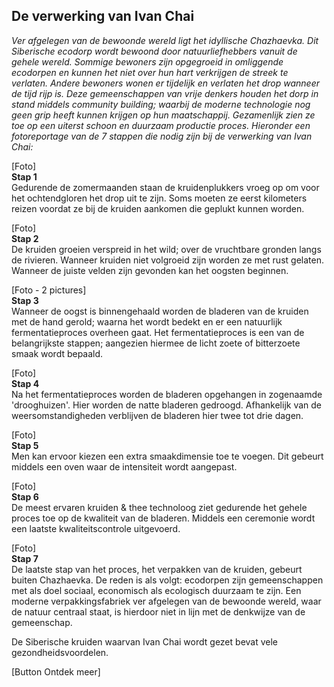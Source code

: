 ## De verwerking van Ivan Chai 

_Ver afgelegen van de bewoonde wereld ligt het idyllische Chazhaevka. Dit Siberische ecodorp wordt bewoond door natuurliefhebbers vanuit de gehele wereld. Sommige bewoners zijn opgegroeid in omliggende ecodorpen en kunnen het niet over hun hart verkrijgen de streek te verlaten. Andere bewoners wonen er tijdelijk en verlaten het drop wanneer de tijd rijp is. Deze gemeenschappen van vrije denkers houden het dorp in stand middels _community building_; waarbij de moderne technologie nog geen grip heeft kunnen krijgen op hun maatschappij. Gezamenlijk zien ze toe op een uiterst schoon en duurzaam productie proces. Hieronder een fotoreportage van de 7 stappen die nodig zijn bij de verwerking van Ivan Chai:_

[Foto] <br>
**Stap 1** <br>
Gedurende de zomermaanden staan de kruidenplukkers vroeg op om voor het ochtendgloren het drop uit te zijn. Soms moeten ze eerst kilometers reizen voordat ze bij de kruiden aankomen die geplukt kunnen worden.

[Foto] <br>
**Stap 2** <br>
De kruiden groeien verspreid in het wild; over de vruchtbare gronden langs de rivieren. Wanneer kruiden niet volgroeid zijn worden ze met rust gelaten. Wanneer de juiste velden zijn gevonden kan het oogsten beginnen. 

[Foto - 2 pictures] <br>
**Stap 3** <br>
Wanneer de oogst is binnengehaald worden de bladeren van de kruiden met de hand gerold; waarna het wordt bedekt en er een natuurlijk fermentatieproces overheen gaat. Het fermentatieproces is een van de belangrijkste stappen; aangezien hiermee de licht zoete of bitterzoete smaak wordt bepaald. 

[Foto] <br>
**Stap 4** <br>
Na het fermentatieproces worden de bladeren opgehangen in zogenaamde 'drooghuizen'. Hier worden de natte bladeren gedroogd. Afhankelijk van de weersomstandigheden verblijven de bladeren hier twee tot drie dagen.

[Foto] <br>
**Stap 5** <br> 
Men kan ervoor kiezen een extra smaakdimensie toe te voegen. Dit gebeurt middels een oven waar de intensiteit wordt aangepast. 

[Foto] <br>
**Stap 6** <br>
De meest ervaren kruiden & thee technoloog ziet gedurende het gehele proces toe op de kwaliteit van de bladeren. Middels een ceremonie wordt een laatste kwaliteitscontrole uitgevoerd. 

[Foto] <br>
**Stap 7** <br>
De laatste stap van het proces, het verpakken van de kruiden, gebeurt buiten Chazhaevka. De reden is als volgt: ecodorpen zijn gemeenschappen met als doel sociaal, economisch als ecologisch duurzaam te zijn. Een moderne verpakkingsfabriek ver afgelegen van de bewoonde wereld, waar de natuur centraal staat, is hierdoor niet in lijn met de denkwijze van de gemeenschap. 

De Siberische kruiden waarvan Ivan Chai wordt gezet bevat vele gezondheidsvoordelen. 

[Button Ontdek meer] 
